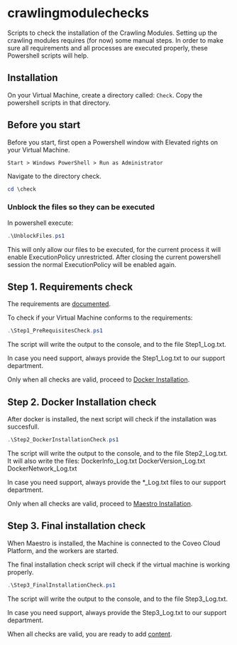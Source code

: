 # crawlingmodulechecks
Scripts to check the installation of the Crawling Modules.
Setting up the crawling modules requires (for now) some manual steps. In order to make sure all requirements and all processes are executed properly, these Powershell scripts will help.

## Installation
On your Virtual Machine, create a directory called: ```Check```.
Copy the powershell scripts in that directory.

## Before you start
Before you start, first open a Powershell window with Elevated rights on your Virtual Machine.
```
Start > Windows PowerShell > Run as Administrator
```
Navigate to the directory check.
```powershell
cd \check
```

### Unblock the files so they can be executed
In powershell execute:
```powershell
.\UnblockFiles.ps1
```
This will only allow our files to be executed, for the current process it will enable ExecutionPolicy unrestricted. After closing the current powershell session the normal ExecutionPolicy will be enabled again.

## Step 1. Requirements check
The requirements are [documented](https://docs.coveo.com/en/23/cloud-v2-developers/requirements).

To check if your Virtual Machine conforms to the requirements:
```powershell
.\Step1_PreRequisitesCheck.ps1
```

The script will write the output to the console, and to the file Step1_Log.txt.

In case you need support, always provide the Step1_Log.txt to our support department.


Only when all checks are valid, proceed to [Docker Installation](https://docs.coveo.com/en/96/cloud-v2-developers/installing-docker#installing-docker-enterprise-edition).

## Step 2. Docker Installation check
After docker is installed, the next script will check if the installation was succesfull.
```powershell
.\Step2_DockerInstallationCheck.ps1
```

The script will write the output to the console, and to the file Step2_Log.txt.
It will also write the files:
DockerInfo_Log.txt
DockerVersion_Log.txt
DockerNetwork_Log.txt

In case you need support, always provide the *_Log.txt files to our support department.


Only when all checks are valid, proceed to [Maestro Installation](https://docs.coveo.com/en/71/cloud-v2-developers/installing-maestro).

## Step 3. Final installation check
When Maestro is installed, the Machine is connected to the Coveo Cloud Platform, and the workers are started.

The final installation check script will check if the virtual machine is working properly.
```powershell
.\Step3_FinalInstallationCheck.ps1
```

The script will write the output to the console, and to the file Step3_Log.txt.

In case you need support, always provide the Step3_Log.txt to our support department.

When all checks are valid, you are ready to add [content](https://docs.coveo.com/en/170/cloud-v2-developers/creating-a-crawling-module-source).

